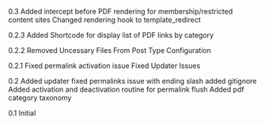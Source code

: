 0.3
Added intercept before PDF rendering for membership/restricted content sites
Changed rendering hook to template_redirect

0.2.3
Added Shortcode for display list of PDF links by category

0.2.2
Removed Uncessary Files From Post Type Configuration

0.2.1
Fixed permalink activation issue
Fixed Updater Issues

0.2 
Added updater
fixed permalinks issue with ending slash
added gitignore
Added activation and deactivation routine for permalink flush
Added pdf category taxonomy

0.1 Initial
